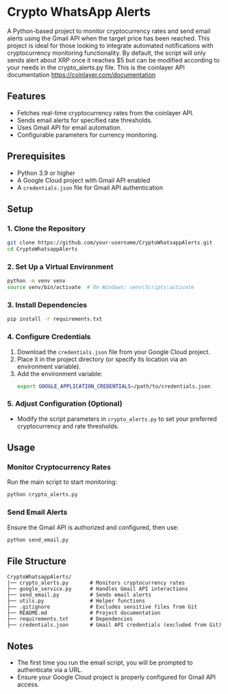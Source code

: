 # Crypto WhatsApp Alerts

A Python-based project to monitor cryptocurrency rates and send email alerts using the Gmail API when the target price has been reached. This project is ideal for those looking to integrate automated notifications with cryptocurrency monitoring functionality. By default, the script will only sends alert about XRP once it reaches $5 but can be modified according to your needs in the crypto_alerts.py file.
This is the coinlayer API documentation https://coinlayer.com/documentation

## Features
- Fetches real-time cryptocurrency rates from the coinlayer API.
- Sends email alerts for specified rate thresholds.
- Uses Gmail API for email automation.
- Configurable parameters for currency monitoring.

## Prerequisites
- Python 3.9 or higher
- A Google Cloud project with Gmail API enabled
- A `credentials.json` file for Gmail API authentication

## Setup

### 1. Clone the Repository
```bash
git clone https://github.com/your-username/CryptoWhatsappAlerts.git
cd CryptoWhatsappAlerts
```

### 2. Set Up a Virtual Environment
```bash
python -m venv venv
source venv/bin/activate  # On Windows: venv\Scripts\activate
```

### 3. Install Dependencies
```bash
pip install -r requirements.txt
```

### 4. Configure Credentials
1. Download the `credentials.json` file from your Google Cloud project.
2. Place it in the project directory (or specify its location via an environment variable).
3. Add the environment variable:
   ```bash
   export GOOGLE_APPLICATION_CREDENTIALS=/path/to/credentials.json
   ```

### 5. Adjust Configuration (Optional)
- Modify the script parameters in `crypto_alerts.py` to set your preferred cryptocurrency and rate thresholds.

## Usage

### Monitor Cryptocurrency Rates
Run the main script to start monitoring:
```bash
python crypto_alerts.py
```

### Send Email Alerts
Ensure the Gmail API is authorized and configured, then use:
```bash
python send_email.py
```

## File Structure
```
CryptoWhatsappAlerts/
|── crypto_alerts.py       # Monitors cryptocurrency rates
├── google_service.py      # Handles Gmail API interactions
├── send_email.py          # Sends email alerts
├── utils.py               # Helper functions
├── .gitignore             # Excludes sensitive files from Git
├── README.md              # Project documentation
├── requirements.txt       # Dependencies
├── credentials.json       # Gmail API credentials (excluded from Git)
```

## Notes
- The first time you run the email script, you will be prompted to authenticate via a URL.
- Ensure your Google Cloud project is properly configured for Gmail API access.

